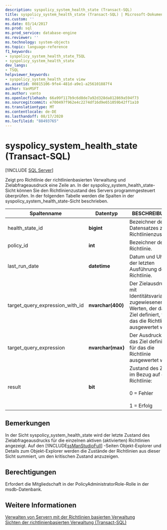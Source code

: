 ```yaml
---
description: syspolicy_system_health_state (Transact-SQL)
title: syspolicy_system_health_state (Transact-SQL) | Microsoft-Dokumentation
ms.custom: ''
ms.date: 03/14/2017
ms.prod: sql
ms.prod_service: database-engine
ms.reviewer: ''
ms.technology: system-objects
ms.topic: language-reference
f1_keywords:
- syspolicy_system_health_state_TSQL
- syspolicy_system_health_state
dev_langs:
- TSQL
helpviewer_keywords:
- syspolicy_system_health_state view
ms.assetid: 00815106-9fe4-481d-a9e1-a256101887f4
author: VanMSFT
ms.author: vanto
ms.openlocfilehash: 66a99f117b9c6d8de7a92d328da812869a594f73
ms.sourcegitcommit: e700497f962e4c2274df16d9e651059b42ff1a10
ms.translationtype: MT
ms.contentlocale: de-DE
ms.lasthandoff: 08/17/2020
ms.locfileid: "88493765"
---
```

# <a name="syspolicy_system_health_state-transact-sql"></a>syspolicy_system_health_state (Transact-SQL)
[!INCLUDE [SQL Server](../../includes/applies-to-version/sqlserver.md)]

  Zeigt pro Richtlinie der richtlinienbasierten Verwaltung und Zielabfrageausdruck eine Zeile an. In der syspolicy_system_health_state-Sicht können Sie den Richtlinienzustand des Servers programmgesteuert überprüfen. In der folgenden Tabelle werden die Spalten in der syspolicy_system_health_state-Sicht beschrieben.  
  
|Spaltenname|Datentyp|BESCHREIBUNG|  
|-----------------|---------------|-----------------|  
|health_state_id|**bigint**|Bezeichner des Datensatzes zum Richtlinienzustand.|  
|policy_id|**int**|Bezeichner der Richtlinie.|  
|last_run_date|**datetime**|Datum und Uhrzeit der letzten Ausführung der Richtlinie.|  
|target_query_expression_with_id|**nvarchar(400)**|Der Zielausdruck, mit Identitätsvariablen zugewiesenen Werten, der das Ziel definiert, für das die Richtlinie ausgewertet wird.|  
|target_query_expression|**nvarchar(max)**|Der Ausdruck, der das Ziel definiert, für das die Richtlinie ausgewertet wird.|  
|result|**bit**|Zustand des Ziels im Bezug auf die Richtlinie:<br /><br /> 0 = Fehler<br /><br /> 1 = Erfolg|  
  
## <a name="remarks"></a>Bemerkungen  
 In der Sicht syspolicy_system_health_state wird der letzte Zustand des Zielabfrageausdrucks für die einzelnen aktiven (aktivierten) Richtlinien angezeigt. Auf den [!INCLUDE[ssManStudioFull](../../includes/ssmanstudiofull-md.md)] -Seiten Objekt-Explorer und Details zum Objekt-Explorer werden die Zustände der Richtlinien aus dieser Sicht summiert, um den kritischen Zustand anzuzeigen.  
  
## <a name="permissions"></a>Berechtigungen  
 Erfordert die Mitgliedschaft in der PolicyAdministratorRole-Rolle in der msdb-Datenbank.  
  
## <a name="see-also"></a>Weitere Informationen  
 [Verwalten von Servern mit der Richtlinien basierten Verwaltung](../../relational-databases/policy-based-management/administer-servers-by-using-policy-based-management.md)   
 [Sichten der richtlinienbasierten Verwaltung &#40;Transact-SQL&#41;](../../relational-databases/system-catalog-views/policy-based-management-views-transact-sql.md)  
  
  
